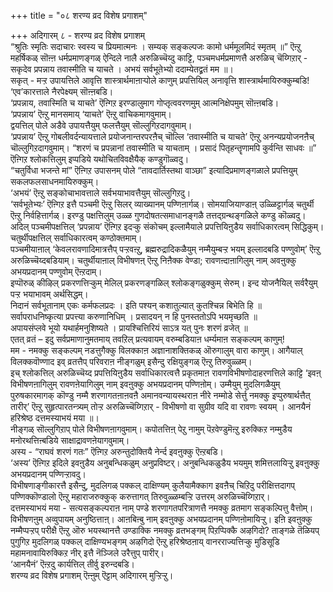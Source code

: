 +++
title = "०८ शरण्य व्रद विशेष प्रगाशम्"

+++
अदिगारम् ८ - शरण्य व्रद विशेष प्रगाशम्  
 “श्रुतिः स्मृतिः सदाचारः स्वस्य च प्रियमात्मनः । सम्यक् सङ्कल्पजः कामो धर्ममूलमिदं स्मृतम् ॥” ऎऩ्ऱु महर्षिकळ् सॊऩ्ऩ धर्मप्रमाणङ्गळ् ऐन्दिले नालै अरुळिच्चॆय्दु काट्टि, पञ्चमधर्मप्रमाणत्तै अरुळिच् चॆय्गिऱार् - सकृदेव प्रपन्नाय तवास्मीति च याचते । अभयं सर्वभूतेभ्यो ददाम्येतद्व्रतं मम ॥।  
 सकृत् - मऱ्ऱ उपायत्तिले आवृत्ति शास्त्रार्थमाऩाऱ्पोले काणुम् प्रपत्तियिल् अनावृत्ति शास्त्रार्थमायिरुक्कुम्बडि!  
 ‘एव’कारत्ताले नैरपेक्ष्यम् सॊऩ्ऩबडि।  
 ‘प्रपन्नाय, तवास्मिति च याचते’ ऎऩ्गिऱ इरण्डालुमाग गोप्तृत्ववरणमुम् आत्मनिक्षेपमुम् सॊऩ्ऩबडि।  
 ‘प्रपन्नाय’ ऎऩ्ऱु मानसमाय् ‘याचते’ ऎऩ्ऱु वाचिकमागवुमाम्।  
 द्वयत्तिल् पोले अडैवे उपायत्तैयुम् फलत्तैयुम् सॊल्लुगिऱदागवुमाम्।  
 ‘प्रपन्नाय’ ऎऩ्ऱु गोबलीवर्दन्यायत्ताले प्रयोजनान्तरपरऩैच् चॊल्लि ‘तवास्मीति च याचते’ ऎऩ्ऱु अनन्यप्रयोजनऩैच् चॊल्लुगिऱदागवुमाम्। “शरणं च प्रपन्नानां तवास्मीति च याचताम् । प्रसादं पितृहन्तॄणामपि कुर्वन्ति साधवः ॥” ऎऩ्गिऱ श्लोकत्तिलुम् इप्पडिये यथोचितविवक्षैयैक् कण्डुगॊळ्वदु।  
 “चतुर्विधा भजन्ते मां” ऎऩ्गिऱ उपासनम् पोले “तावदार्तिस्तथा वाञ्छा” इत्यादिप्रमाणङ्गळाले प्रपत्तियुम् सकलफलसाधनमायिरुक्कुम्।  
 ‘अभयं’ ऎऩ्ऱु सङ्कोचाभावत्ताले सर्वभयाभावत्तैयुम् सॊल्लुगिऱदु।  
 ‘सर्वभूतेभ्यः’ ऎऩ्गिऱ इत्तै पञ्चमी ऎऩ्ऱु सिलर् व्याख्यानम् पण्णिऩार्गळ्। सोमयाजियाण्डाऩ् उळ्ळिट्टार्गळ् चतुर्थी ऎऩ्ऱु निर्वहित्तार्गळ्। इरण्डु पक्षत्तिलुम् उळ्ळ गुणदोषतत्समाधानङ्गळै तत्तद्ग्रन्थङ्गळिले कण्डु कॊळ्वदु।  
 अदिल् पञ्चमीपक्षत्तिल् ‘प्रपन्नाय’ ऎऩ्गिऱ इदऱ्कु संकोचम् इल्लामैयाले प्रपत्तियिऩुडैय सर्वाधिकारत्वम् सिद्धिकुम्। चतुर्थीपक्षत्तिल् सर्वाधिकारत्वम् कण्ठोक्तमाम्।  
 पञ्चमीयाऩाल् ‘केवलरावणादिमात्रत्तैप् पऱ्ऱवऩ्ऱु, ब्रह्मरुद्रादिकळैयुम् नम्मैयुम्बऱ्ऱ भयम् इल्लादबडि पण्णुवोम्’ ऎऩ्ऱु अरुळिच्चॆय्दबडियाम्। चतुर्थीयाऩाल् विभीषणऩ् ऎऩ्ऱु निऩैक्क वेण्डा; रावणऩ्दाऩागिलुम् नाम् अवऩुक्कु अभयप्रदानम् पण्णुवोम् ऎऩ्ऱदाम्।  
 इप्पॊरुळ् कीऴिल् प्रकरणत्तिऱ्कुम् मेलिल् प्रकरणङ्गळिल् श्लोकङ्गळुक्कुम् सेरुम्। इन्द योजनैयिल् सर्वरैयुम् पऱ्ऱ भयाभावम् अर्थसिद्धम्।  
 निदानं सर्वभूतानाम् एकः कर्मफलप्रदः । इति पश्यन् कशातुल्यात् कुतश्चिन्न बिभेति हि ॥  
 सर्वापराधनिष्कृत्या प्रपत्त्या करुणानिधिम् । प्रसादयन् न हि पुनस्ततोऽपि भयमृच्छति ॥  
 अपायसंप्लवे भूयो यथार्हमनुशिष्यते । प्रायश्चित्तिरियं साऽत्र यत् पुनः शरणं व्रजेत् ॥  
 एतत् व्रतं – इदु सर्वप्रमाणानुमतमाय् तवऱिल् प्रत्यवायम् वरुम्बडियाऩ धर्म्यमाऩ सङ्कल्पम् काणुम्!  
 मम - नमक्कु सङ्कल्पम् नडत्तुगैक्कु विलक्काऩ अज्ञानाशक्तिकळ् ऒरुगालुम् वारा काणुम्। आगैयाल् विलक्कवॊण्णाद इव् व्रतत्तैप् परिवराऩ नीङ्गळुम् इसैन्दु रक्षियुङ्गळ् ऎऩ्ऱु तिरुवुळ्ळम्।  
 इच् श्लोकत्तिल् अरुळिच्चॆय्द प्रपत्तियिऩुडैय सर्वाधिकारत्वत्तै प्रकृतमाऩ रावणविभीषणोदाहरणत्तिले काट्टि ‘इवऩ् विभीषणऩागिलुम् रावणऩेयागिलुम् नाम् इवऩुक्कु अभयप्रदानम् पण्णिऩोम्। उम्मैयुम् मुदलिगळैयुम् पुरुषकारमागक् कॊण्डु नम्मै शरणागतऩाऩवऩै अमानवन्यायस्थराऩ नीरे नम्मोडे सेर्त्तु नमक्कु इप्पुरुषार्थत्तैत् तारीर्’ ऎऩ्ऱु सुहृत्पारतन्त्र्यम् तोऱ्ऱ अरुळिच्चॆय्गिऱार् - विभीषणो वा सुग्रीव यदि वा रावणः स्वयम् । आनयैनं हरिश्रेष्ठ दत्तमस्याभयं मया ॥।  
 नीङ्गळ् सॊल्लुगिऱाप् पोले विभीषणऩागवुमाम्। कपोतत्तिऩ् पेऱु नामुम् पॆऱवेण्डुमॆऩ्ऱु इरुक्किऱ नम्मुडैय मनोरथत्तिऩ्बडिये साक्षाद्रावणऩेयागवुमाम्।  
 अस्य - “राघवं शरणं गतः” ऎऩ्गिऱ अरुन्तुदोक्तियै नेर्न्द इवऩुक्कु ऎऩ्ऱबडि।  
 ‘अस्य’ ऎऩ्गिऱ इदिले इवऩुडैय अनुबन्धिकळुम् अनुप्रविष्टर्। अनुबन्धिकळुडैय भयमुम् शमित्तलायिऱ्ऱु इवऩुक्कु अभयप्रदानम् पण्णिऱ्ऱावदु।  
 विभीषणाङ्गीकारत्तै इसैन्दु, मुदलिगळ् पक्कल् दाक्षिण्यम् कुलैयामैक्काग इवऩैच् चिऱिदु परीक्षित्तदागप् पण्णिक्कॊण्डालो ऎऩ्ऱु महाराजरुक्कुक् करुत्तागत् तिरुवुळ्ळम्बऱ्ऱि उत्तरम् अरुळिच्चॆय्गिऱार्।  
 दत्तमस्याभयं मया - सत्यसङ्कल्पराऩ नाम् पण्डे शरणागतपरित्राणत्तै नमक्कु व्रतमाग सङ्कल्पित्तु वैत्तोम्। विभीषणऩुम् अव्वुपायम् अनुष्ठित्ताऩ्। आऩबिऩ्बु नाम् इवऩुक्कु अभयप्रदानम् पण्णिऩोमायिऱ्ऱु। इऩि इवऩुक्कु नम्मैप्पऱ्ऱप् परीक्षै ऎऩ्ऱु ऒरु भयस्थानत्तै उण्डाक्कि नमक्कु व्रतभङ्गम् पिऱप्पिक्कै अऴगिदो? ताङ्गळे तॆळियप् पुगुगिऱ मुदलिगळ् पक्कल् दाक्षिण्यभङ्गम् अऴगिदो ऎऩ्ऱु हरिश्रेष्ठऩाय् वानरराज्यत्तिऱ्कु मुडिसूडि महामनावायिरुक्किऱ नीर् इत्तै नॆञ्जिले उरैत्तुप् पारीर्।  
 ‘आनयैनं’ ऎऩ्ऱदु कार्यत्तिल् तीर्वु इरुन्दबडि।  
शरण्य व्रद विशेष प्रगाशम् ऎऩ्ऩुम् ऎट्टाम् अदिगारम् मुऱ्ऱिऱ्ऱु।

